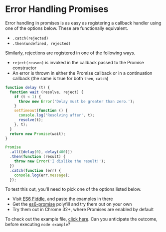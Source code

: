 # Error Handling Promises

Error handling in promises is as easy as registering a callback handler using one of the options below. These are functionally equivalent.

- `.catch(rejected)`
- `.then(undefined, rejected)`

Similarly, rejections are registered in one of the following ways.

- `reject(reason)` is invoked in the callback passed to the Promise constructor
- An error is thrown in either the Promise callback or in a continuation callback (the same is true for both `then`, `catch`)

```js
function delay (t) {
  function wait (resolve, reject) {
    if (t < 1) {
      throw new Error('Delay must be greater than zero.');
    }
    setTimeout(function () {
      console.log('Resolving after', t);
      resolve(t);
    }, t);
  }
  return new Promise(wait);
}

Promise
  .all([delay(0), delay(400)])
  .then(function (result) {
    throw new Error('I dislike the result!');
  })
  .catch(function (err) {
    console.log(err.message);
  });
```

To test this out, you'll need to pick one of the options listed below.

- Visit [ES6 Fiddle][fiddle], and paste the examples in there
- Get the [es6-promise][polyfill] polyfill and try them out on your own
- Try them out in Chrome 32+, where Promises are enabled by default

To check out the example file, [click here][1]. Can you anticipate the outcome, before executing `node example`?

[fiddle]: http://www.es6fiddle.net/ "ES6 Fiddle Online"
[polyfill]: https://github.com/jakearchibald/es6-promise "ES6 Promise Polyfill by Jake Archibald"
[1]: https://github.com/bevacqua/buildfirst/tree/master/ch06/10_promise-error-handling/example.js
